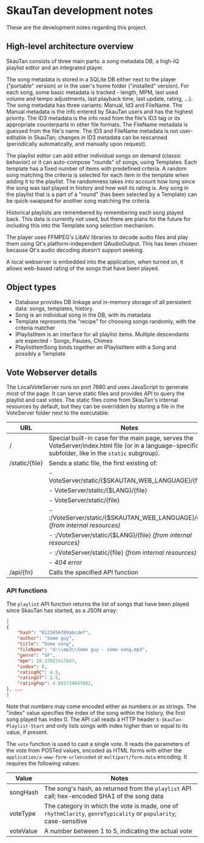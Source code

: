 # SkauTan development notes
These are the development notes regarding this project.

## High-level architecture overview
SkauTan consists of three main parts: a song metadata DB, a high-IQ playlist editor and an integrated player.

The song metadata is stored in a SQLite DB either next to the player ("portable" version) or in the user's home folder
("installed" version). For each song, some basic metadata is tracked - length, MPM, last used volume and tempo
adjustments, last playback time, last update, rating, ...).
The song metadata has three variants: Manual, Id3 and FileName. The Manual metadata is the info entered by SkauTan
users and has the highest priority. The ID3 metadata is the info read from the file's ID3 tag or its appropriate counterparts in other file formats. The FileName metadata is guessed from the file's name. The ID3 and
FileName metadata is not user-editable in SkauTan; changes in ID3 metadata can be rescanned (periodically
automatically, and manually upon request).

The playlist editor can add either individual songs on demand (classic behavior) or it can auto-compose "rounds" of
songs, using Templates. Each template has a fixed number of items with predefined criteria. A random song matching the
criteria is selected for each item in the template when adding it to the playlist. The randomness takes into account
how long since the song was last played in history and how well its rating is. Any song in the playlist that is a part
of a "round" (has been selected by a Template) can be quick-swapped for another song matching the criteria.

Historical playlists are remembered by remembering each song played back. This data is currently not used, but there
are plans for the future for including this into the Template song selection mechanism.

The player uses FFMPEG's LibAV libraries to decode audio files and play them using Qt's platform-independent
QAudioOutput. This has been chosen because Qt's audio decoding doesn't support seeking.

A local webserver is embedded into the application, when turned on, it allows web-based rating of the songs that have been played.

## Object types
 - Database provides DB linkage and in-memory storage of all persistent data: songs, templates, history.
 - Song is an individual song in the DB, with its metadata
 - Template represents the "recipe" for choosing songs randomly, with the criteria matcher
 - IPlaylistItem is an interface for all playlist items. Multiple descendants are expected - Songs, Pauses, Chimes
 - PlaylistItemSong binds together an IPlaylistItem with a Song and possibly a Template

## Vote Webserver details

The LocalVoteServer runs on port 7880 and uses JavaScript to generate most of the page. It can serve static
files and provides API to query the playlist and cast votes. The static files come from SkauTan's internal
resources by default, but they can be overridden by storing a file in the VoteServer folder next to the
executable:

| URL            | Notes |
|----------------|-------|
| /              | Special built-in case for the main page, serves the VoteServer/index.html file (or in a language-specific subfolder, like in the `static` subgroup). |
| /static/{file} | Sends a static file, the first existing of: |
|                |   - VoteServer/static/{$SKAUTAN_WEB_LANGUAGE}/{file} |
|                |   - VoteServer/static/{$LANG}/{file} |
|                |   - VoteServer/static/{file} |
|                |   - :/VoteServer/static/{$SKAUTAN_WEB_LANGUAGE}/{file}  _(from internal resources)_ |
|                |   - :/VoteServer/static/{$LANG}/{file}   _(from internal resources)_ |
|                |   - :/VoteServer/static/{file}   _(from internal resources)_ |
|                |   - _404 error_
| /api/{fn}      | Calls the specified API function |

### API functions

The `playlist` API function returns the list of songs that have been played since SkauTan
has started, as a JSON array:

```json
[
{
	"hash": "0123456789abcdef",
	"author": "Some guy",
	"title": "Some song",
	"fileName": "d:\\mp3\\Some guy - some song.mp3",
	"genre": "SF",
	"mpm": 28.37827417847,
	"index": 0,
	"ratingRC": 4.5,
	"ratingGT": 2.5,
	"ratingPop": 4.891734647892,
}, ...
]
```
Note that numbers may come encoded either as numbers or as strings. The "index" value specifies the index of
the song within the history, the first song played has index 0. The API call reads a HTTP header `X-SkauTan-
Playlist-Start` and only lists songs with index higher than or equal to its value, if present.

The `vote` function is used to cast a single vote. It reads the parameters of the vote from POSTed values,
encoded as HTML forms with either the `application/x-www-form-urlencoded` or `multipart/form-data` encoding.
It requires the following values:

| Value | Notes |
| ----  | ----- |
| songHash | The song's hash, as returned from the `playlist` API call; hex-encoded SHA1 of the song data |
| voteType | The category  in which the vote is made, one of `rhythmClarity`, `genreTypicality` or `popularity`; case-sensitive |
| voteValue | A number between 1 to 5, indicating the actual vote |

